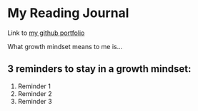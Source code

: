# My Reading Journal

Link to [my github portfolio](https://github.com/donaldfletcher1)

What growth mindset means to me is...

## 3 reminders to stay in a growth mindset:

1. Reminder 1
2. Reminder 2
3. Reminder 3

